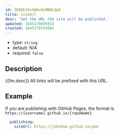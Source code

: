 ```yaml
---
id: ZDAEEzEeSW0xQsMBWLQp0
title: siteUrl
desc: 'Set the URL the site will be published.'
updated: 1645170899353
created: 1645170763884
---
```


- type: `string`
- default: N/A
- required: `false`

## Description
{{fm.desc}}
All links will be prefixed with this URL.


## Example
If you are publishing with GitHub Pages, the format is `https://{username}.github.io/{repoName}`

```yml
  publishing:
    siteUrl: https://johndoe.github.io/pkm
```

